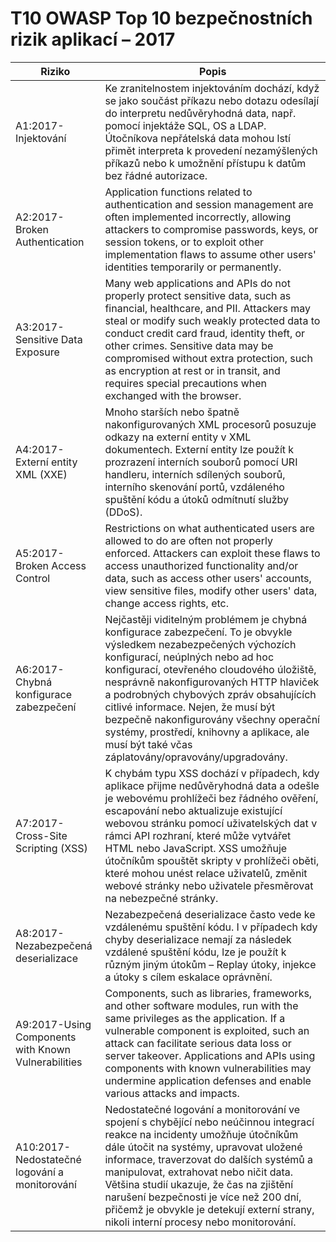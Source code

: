 # T10 OWASP Top 10 bezpečnostních rizik aplikací – 2017

| Riziko | Popis | 
| -- | -- |
| A1:2017-Injektování | Ke zranitelnostem injektováním dochází, když se jako součást příkazu nebo dotazu odesílají do interpretu nedůvěryhodná data, např. pomocí injektáže SQL, OS a LDAP. Útočníkova nepřátelská data mohou lstí přimět interpreta k provedení nezamýšlených příkazů nebo k umožnění přístupu k datům bez řádné autorizace. |
| A2:2017-Broken Authentication |Application functions related to authentication and session management are often implemented incorrectly, allowing attackers to compromise passwords, keys, or session tokens, or to exploit other implementation flaws to assume other users' identities temporarily or permanently. |
| A3:2017-Sensitive Data Exposure | Many web applications and APIs do not properly protect sensitive data, such as financial, healthcare, and PII. Attackers may steal or modify such weakly protected data to conduct credit card fraud, identity theft, or other crimes. Sensitive data may be compromised without extra protection, such as encryption at rest or in transit, and requires special precautions when exchanged with the browser. |
| A4:2017-Externí entity XML (XXE) | Mnoho starších nebo špatně nakonfigurovaných XML procesorů posuzuje odkazy na externí entity v XML dokumentech. Externí entity lze použít k prozrazení interních souborů pomocí URI handleru, interních sdílených souborů, interního skenování portů, vzdáleného spuštění kódu a útoků odmítnutí služby (DDoS). |
| A5:2017-Broken Access Control | Restrictions on what authenticated users are allowed to do are often not properly enforced. Attackers can exploit these flaws to access unauthorized functionality and/or data, such as access other users' accounts, view sensitive files, modify other users' data, change access rights, etc. |
| A6:2017-Chybná konfigurace zabezpečení | Nejčastěji viditelným problémem je chybná konfigurace zabezpečení. To je obvykle výsledkem nezabezpečených výchozích konfigurací, neúplných nebo ad hoc konfigurací, otevřeného cloudového úložiště, nesprávně nakonfigurovaných HTTP hlaviček a podrobných chybových zpráv obsahujících citlivé informace. Nejen, že musí být bezpečně nakonfigurovány všechny operační systémy, prostředí, knihovny a aplikace, ale musí být také včas záplatovány/opravovány/upgradovány. |
| A7:2017-Cross-Site Scripting (XSS) | K chybám typu XSS dochází v případech, kdy aplikace přijme nedůvěryhodná data a odešle je webovému prohlížeči bez řádného ověření, escapování nebo aktualizuje existující webovou stránku pomocí uživatelských dat v rámci API rozhraní, které může vytvářet HTML nebo JavaScript. XSS umožňuje útočníkům spouštět skripty v prohlížeči oběti, které mohou unést relace uživatelů, změnit webové stránky nebo uživatele přesměrovat na nebezpečné stránky. | 
| A8:2017-Nezabezpečená deserializace | Nezabezpečená deserializace často vede ke vzdálenému spuštění kódu. I v případech kdy chyby deserializace nemají za následek vzdálené spuštění kódu, lze je použít k různým jiným útokům – Replay útoky, injekce a útoky s cílem eskalace oprávnění. |
| A9:2017-Using Components with Known Vulnerabilities | Components, such as libraries, frameworks, and other software modules, run with the same privileges as the application. If a vulnerable component is exploited, such an attack can facilitate serious data loss or server takeover. Applications and APIs using components with known vulnerabilities may undermine application defenses and enable various attacks and impacts. |
| A10:2017-Nedostatečné logování a monitorování| Nedostatečné logování a monitorování ve spojení s chybějící nebo neúčinnou integrací reakce na incidenty umožňuje útočníkům dále útočit na systémy, upravovat uložené informace, traverzovat do dalších systémů a manipulovat, extrahovat nebo ničit data. Většina studií ukazuje, že čas na zjištění narušení bezpečnosti je více než 200 dní, přičemž je obvykle je detekují externí strany, nikoli interní procesy nebo monitorování. |